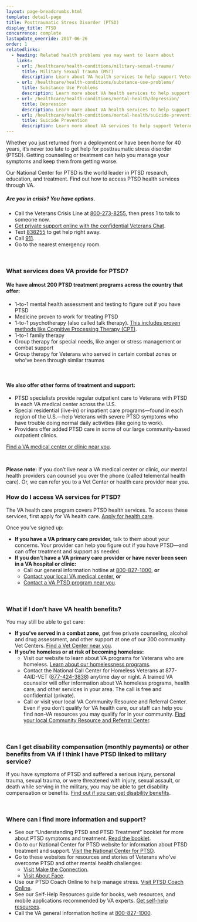```yaml
---
layout: page-breadcrumbs.html
template: detail-page
title: Posttraumatic Stress Disorder (PTSD)
display_title: PTSD
concurrence: complete
lastupdate_override: 2017-06-26
order: 1
relatedlinks:
  - heading: Related health problems you may want to learn about
    links:
    - url: /healthcare/health-conditions/military-sexual-trauma/
      title: Military Sexual Trauma (MST)
      description: Learn about VA health services to help support Veterans dealing with issues related to military sexual trauma.
    - url: /healthcare/health-conditions/substance-use-problems/
      title: Substance Use Problems
      description: Learn more about VA health services to help support Veterans with substance use problems.
    - url: /healthcare/health-conditions/mental-health/depression/
      title: Depression
      description: Learn more about VA health services to help support Veterans with depression.
    - url: /healthcare/health-conditions/mental-health/suicide-prevention/
      title: Suicide Prevention
      description: Learn more about VA services to help support Veterans at risk of suicide and their families.
---
```


<div class="va-introtext">

Whether you just returned from a deployment or have been home for 40 years, it’s never too late to get help for posttraumatic stress disorder (PTSD). Getting counseling or treatment can help you manage your symptoms and keep them from getting worse.

Our National Center for PTSD is the world leader in PTSD research, education, and treatment. Find out how to access PTSD health services through VA.

</div>

<div class="usa-alert usa-alert-warning va-alert">
  <div class="usa-alert-body">
	<h5>Are you in crisis? <a id="crisis-expander-link">You have options.</a></h5>
	<div id="crisis-expander-content" class="expander-content expander-content-closed">
	  <div class="expander-content-inner">
	    <ul>
	  	  <li>Call the Veterans Crisis Line at <a href="tel:+1-800-273-8255">800-273-8255</a>, then press 1 to talk to someone now.</li>
		  <li><a href="https://www.veteranscrisisline.net/ChatTermsOfService.aspx?account=Veterans%20Chat/">Get private support online with the confidential Veterans Chat</a>.</li>
		  <li>Text <a href="sms:838255">838255</a> to get help right away.</li>
		  <li>Call <a href="tel:911">911</a>.</li>
		  <li>Go to the nearest emergency room.</li>
		</ul>
	  </div>
  	</div>
  </div>
</div>

<br>

<div class="feature" markdown=“1”>

### What services does VA provide for PTSD?

#### We have almost 200 PTSD treatment programs across the country that offer:

- 1-to-1 mental health assessment and testing to figure out if you have PTSD
- Medicine proven to work for treating PTSD
- 1-to-1 psychotherapy (also called talk therapy). [This includes proven methods like Cognitive Processing Therapy (CPT)](http://www.mentalhealth.va.gov/ptsd/cbt-ptsd.asp). 
- 1-to-1 family therapy
- Group therapy for special needs, like anger or stress management or combat support
- Group therapy for Veterans who served in certain combat zones or who’ve been through similar traumas

<br>

#### We also offer other forms of treatment and support:

- PTSD specialists provide regular outpatient care to Veterans with PTSD in each VA medical center across the U.S. 
- Special residential (live-in) or inpatient care programs—found in each region of the U.S.—help Veterans with severe PTSD symptoms who have trouble doing normal daily activities (like going to work).
- Providers offer added PTSD care in some of our large community-based outpatient clinics. <br />

[Find a VA medical center or clinic near you](/facilities/). 

<br>

**Please note:** If you don’t live near a VA medical center or clinic, our mental health providers can counsel you over the phone (called telemental health care). Or, we can refer you to a Vet Center or health care provider near you.

</div>

### How do I access VA services for PTSD? 

The VA health care program covers PTSD health services. To access these services, first apply for VA health care. [Apply for health care](/healthcare/apply).

Once you’ve signed up: 

- **If you have a VA primary care provider,** talk to them about your concerns. Your provider can help you figure out if you have PTSD—and can offer treatment and support as needed.
- **If you don’t have a VA primary care provider or have never been seen in a VA hospital or clinic:**
  - Call our general information hotline at <a href="tel:+1-800-827-1000">800-827-1000</a>, **or**
  - [Contact your local VA medical center](/facilities/), **or** 
  - [Contact a VA PTSD program near you](https://www.va.gov/directory/guide/PTSD.asp).

<br>

### What if I don’t have VA health benefits?

You may still be able to get care: 
- **If you’ve served in a combat zone,** get free private counseling, alcohol and drug assessment, and other support at one of our 300 community Vet Centers. [Find a Vet Center near you](/facilities/). 
- **If you’re homeless or at risk of becoming homeless:** 
  - Visit our website to learn about VA programs for Veterans who are homeless. [Learn about our homelessness programs](https://www.va.gov/homeless/).
  - Contact the National Call Center for Homeless Veterans at 877-4AID-VET (<a href="tel:+1-877-424-3838">877-424-3838</a>) anytime day or night. A trained VA counselor will offer information about VA homeless programs, health care, and other services in your area. The call is free and confidential (private).
  - Call or visit your local VA Community  Resource and Referral Center. Even if you don’t qualify for VA health care, our staff can help you find non-VA resources you may qualify for in your community. [Find your local Community Resource and Referral Center]( https://www.va.gov/HOMELESS/Crrc.asp).

<br>

### Can I get disability compensation (monthly payments) or other benefits from VA if I think I have PTSD linked to military service?

If you have symptoms of PTSD and suffered a serious injury, personal trauma, sexual trauma, or were threatened with injury, sexual assault, or death while serving in the military, you may be able to get disability compensation or benefits. [Find out if you can get disability benefits](/disability-benefits/conditions/ptsd#ptsd-disability-eligibility). 

<br>

### Where can I find more information and support?

- See our “Understanding PTSD and PTSD Treatment” booklet for more about PTSD symptoms and treatment. [Read the booklet](http://www.ptsd.va.gov/public/understanding_ptsd/booklet.pdf).
- Go to our National Center for PTSD website for information about PTSD treatment and support. [Visit the National Center for PTSD](http://www.ptsd.va.gov/public/index.asp). 
- Go to these websites for resources and stories of Veterans who’ve overcome PTSD and other mental health challenges:
  - [Visit Make the Connection](http://maketheconnection.net/).
  - [Visit About Face](http://www.ptsd.va.gov/apps/AboutFace/). 
- Use our PTSD Coach Online to help manage stress. [Visit PTSD Coach Online](https://www.ptsd.va.gov/apps/ptsdcoachonline/default.htm).
- See our Self-Help Resources guide for books, web resources, and mobile applications recommended by VA experts. [Get self-help resources](http://www.mentalhealth.va.gov/self_help.asp).
- Call the VA general information hotline at <a href="tel:+1-800-827-1000">800-827-1000</a>.

<script type="text/javascript">

  // Toggle the expandable crisis info
  document.getElementById('crisis-expander-link')
    .addEventListener('click', function () {
      document.getElementById('crisis-expander-content').classList.toggle('expander-content-closed');
    });
</script>
